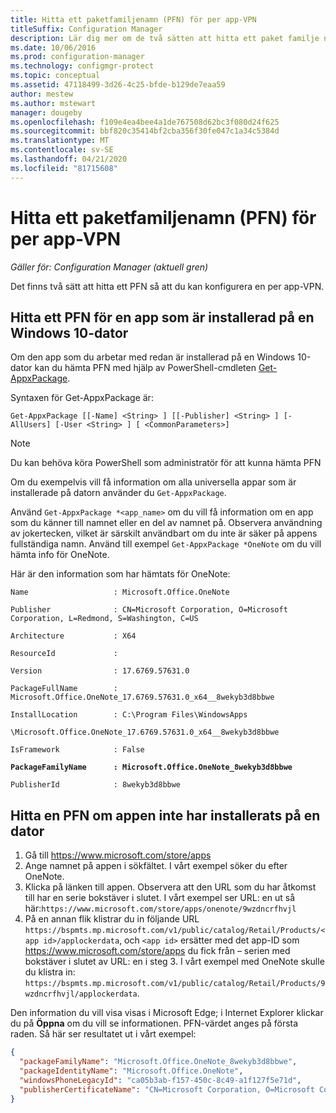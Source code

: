 ```yaml
---
title: Hitta ett paketfamiljenamn (PFN) för per app-VPN
titleSuffix: Configuration Manager
description: Lär dig mer om de två sätten att hitta ett paket familje namn så att du kan konfigurera en per app-VPN.
ms.date: 10/06/2016
ms.prod: configuration-manager
ms.technology: configmgr-protect
ms.topic: conceptual
ms.assetid: 47118499-3d26-4c25-bfde-b129de7eaa59
author: mestew
ms.author: mstewart
manager: dougeby
ms.openlocfilehash: f109e4ea4bee4a1de767508d62bc3f080d24f625
ms.sourcegitcommit: bbf820c35414bf2cba356f30fe047c1a34c5384d
ms.translationtype: MT
ms.contentlocale: sv-SE
ms.lasthandoff: 04/21/2020
ms.locfileid: "81715608"
---
```

# <a name="find-a-package-family-name-pfn-for-per-app-vpn"></a>Hitta ett paketfamiljenamn (PFN) för per app-VPN

*Gäller för: Configuration Manager (aktuell gren)*


Det finns två sätt att hitta ett PFN så att du kan konfigurera en per app-VPN.

## <a name="find-a-pfn-for-an-app-thats-installed-on-a-windows-10-computer"></a>Hitta ett PFN för en app som är installerad på en Windows 10-dator

Om den app som du arbetar med redan är installerad på en Windows 10-dator kan du hämta PFN med hjälp av PowerShell-cmdleten [Get-AppxPackage](https://technet.microsoft.com/library/hh856044.aspx).

Syntaxen för Get-AppxPackage är:

``` Syntax
Get-AppxPackage [[-Name] <String> ] [[-Publisher] <String> ] [-AllUsers] [-User <String> ] [ <CommonParameters>]
```

> [!NOTE]
> Du kan behöva köra PowerShell som administratör för att kunna hämta PFN

Om du exempelvis vill få information om alla universella appar som är installerade på datorn använder du `Get-AppxPackage`.

Använd `Get-AppxPackage *<app_name>` om du vill få information om en app som du känner till namnet eller en del av namnet på. Observera användning av jokertecken, vilket är särskilt användbart om du inte är säker på appens fullständiga namn. Använd till exempel `Get-AppxPackage *OneNote` om du vill hämta info för OneNote.


Här är den information som har hämtats för OneNote:

`Name                   : Microsoft.Office.OneNote`

`Publisher              : CN=Microsoft Corporation, O=Microsoft Corporation, L=Redmond, S=Washington, C=US`

`Architecture           : X64`

`ResourceId             :`

`Version                : 17.6769.57631.0`

`PackageFullName        : Microsoft.Office.OneNote_17.6769.57631.0_x64__8wekyb3d8bbwe`

`InstallLocation        : C:\Program Files\WindowsApps`

`\Microsoft.Office.OneNote_17.6769.57631.0_x64__8wekyb3d8bbwe`

`IsFramework            : False`

**`PackageFamilyName      : Microsoft.Office.OneNote_8wekyb3d8bbwe`**

`PublisherId            : 8wekyb3d8bbwe`



## <a name="find-a-pfn-if-the-app-is-not-installed-on-a-computer"></a>Hitta en PFN om appen inte har installerats på en dator

1. Gå till https://www.microsoft.com/store/apps
2. Ange namnet på appen i sökfältet. I vårt exempel söker du efter OneNote.
3. Klicka på länken till appen. Observera att den URL som du har åtkomst till har en serie bokstäver i slutet. I vårt exempel ser URL: en ut så här:`https://www.microsoft.com/store/apps/onenote/9wzdncrfhvjl`
4. På en annan flik klistrar du in följande URL `https://bspmts.mp.microsoft.com/v1/public/catalog/Retail/Products/<app id>/applockerdata`, och `<app id>` ersätter med det app-ID som https://www.microsoft.com/store/apps du fick från – serien med bokstäver i slutet av URL: en i steg 3. I vårt exempel med OneNote skulle du klistra in: `https://bspmts.mp.microsoft.com/v1/public/catalog/Retail/Products/9wzdncrfhvjl/applockerdata`.

Den information du vill visa visas i Microsoft Edge; i Internet Explorer klickar du på **Öppna** om du vill se informationen. PFN-värdet anges på första raden. Så här ser resultatet ut i vårt exempel:

``` JSON
{
  "packageFamilyName": "Microsoft.Office.OneNote_8wekyb3d8bbwe",
  "packageIdentityName": "Microsoft.Office.OneNote",
  "windowsPhoneLegacyId": "ca05b3ab-f157-450c-8c49-a1f127f5e71d",
  "publisherCertificateName": "CN=Microsoft Corporation, O=Microsoft Corporation, L=Redmond, S=Washington, C=US"
}
```

